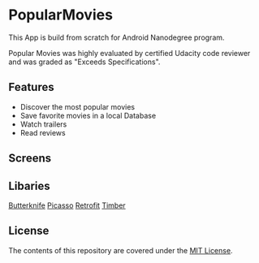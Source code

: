 # PopularMovies
This App is build from scratch for Android Nanodegree program.

Popular Movies was highly evaluated by certified Udacity code reviewer and was graded as "Exceeds Specifications".

## Features
* Discover the most popular movies
* Save favorite movies in a local Database
* Watch trailers
* Read reviews

## Screens

## Libaries
[Butterknife](https://github.com/JakeWharton/butterknife)
[Picasso](https://github.com/square/picasso)
[Retrofit](https://github.com/square/retrofit)
[Timber](https://github.com/JakeWharton/timber)

## License

The contents of this repository are covered under the [MIT License](LICENSE).
